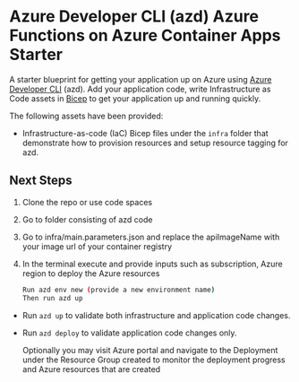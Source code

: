 # Azure Developer CLI (azd) Azure Functions on Azure Container Apps Starter

A starter blueprint for getting your application up on Azure using [Azure Developer CLI](https://learn.microsoft.com/en-us/azure/developer/azure-developer-cli/overview) (azd). Add your application code, write Infrastructure as Code assets in [Bicep](https://aka.ms/bicep) to get your application up and running quickly.

The following assets have been provided:

- Infrastructure-as-code (IaC) Bicep files under the `infra` folder that demonstrate how to provision resources and setup resource tagging for azd.


## Next Steps
1. Clone the repo or use code spaces
2. Go to folder consisting of azd code
3. Go to infra/main.parameters.json and replace the apiImageName with your image url of your container registry
2. In the terminal execute and provide inputs such as subscription, Azure region to deploy the Azure resources

   ```sh
   Run azd env new (provide a new environment name)
   Then run azd up
   ```
- Run `azd up` to validate both infrastructure and application code changes.
- Run `azd deploy` to validate application code changes only.

  Optionally you may visit Azure portal and navigate to the Deployment under the Resource Group created to monitor the deployment progress and Azure resources that are created
  

